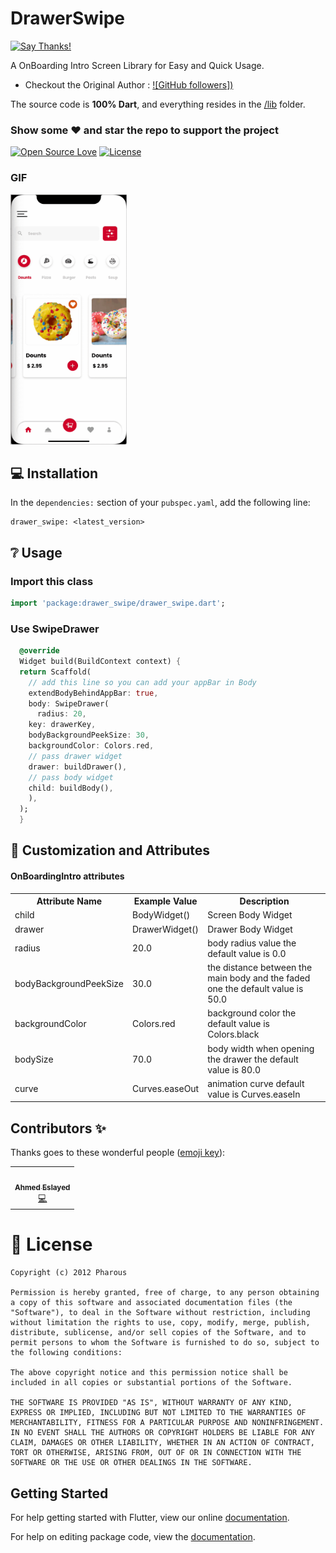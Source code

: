 

#  DrawerSwipe

[![Say Thanks!](https://img.shields.io/badge/Say%20Thanks-!-1EAEDB.svg)](https://www.pharous.com/) 

A OnBoarding Intro Screen Library for Easy and Quick Usage.
* Checkout the Original Author : [![GitHub followers])](https://github.com/ahmedelsayed96)


The source code is **100% Dart**, and everything resides in the [/lib](https://github.com/pharous-flutter/drawer_swip/tree/master/lib) folder.


### Show some :heart: and star the repo to support the project



[![Open Source Love](https://badges.frapsoft.com/os/v1/open-source.svg?v=102)](https://opensource.org/licenses/MIT)
[![License](https://img.shields.io/badge/license-MIT-blue.svg)](https://github.com/pharous-flutter/drawer_swip/tree/master/LICENSE)


### GIF
<img src="https://github.com/pharous-flutter/drawer_swip/raw/master/assets/example.gif" height="400" alt="GIF"/>

## 💻 Installation
In the `dependencies:` section of your `pubspec.yaml`, add the following line:



```
drawer_swipe: <latest_version>
```

## ❔ Usage

### Import this class
```dart
import 'package:drawer_swipe/drawer_swipe.dart';
```

### Use SwipeDrawer

```dart
  @override
  Widget build(BuildContext context) {
  return Scaffold(  
    // add this line so you can add your appBar in Body  
    extendBodyBehindAppBar: true,  
    body: SwipeDrawer(  
      radius: 20,  
    key: drawerKey,  
    bodyBackgroundPeekSize: 30,  
    backgroundColor: Colors.red,  
    // pass drawer widget  
    drawer: buildDrawer(),  
    // pass body widget  
    child: buildBody(),  
    ),  
  );
  }
```

## 🎨 Customization and Attributes

#### OnBoardingIntro attributes
<table>
    <th>Attribute Name</th>
    <th>Example Value</th>
    <th>Description</th>
    <tr>
        <td>child</td>
        <td>BodyWidget()</td>
        <td>Screen Body Widget </td>
    </tr>
    <tr>
        <td>drawer</td>
        <td> DrawerWidget()</td>
        <td>Drawer Body Widget </td>
    </tr>
    <tr>
        <td>radius</td>
        <td>20.0</td>
        <td>body radius value the default value is 0.0 </td>
    </tr>
    <tr>
        <td>bodyBackgroundPeekSize</td>
        <td>30.0</td>
        <td>the distance between the main body and the faded one the default value is 50.0</td>
    </tr>
    <tr>
        <td>backgroundColor</td>
        <td>Colors.red</td>
        <td>background color the default value is Colors.black</td>
    </tr>
   <tr>
        <td>bodySize</td>
        <td>70.0</td>
        <td>body width when opening the drawer the default value is 80.0</td>
    </tr>
    <tr>
        <td>curve</td>
        <td>Curves.easeOut</td>
        <td>animation curve default value is Curves.easeIn</td>
    </tr>

</table>

## Contributors ✨

Thanks goes to these wonderful people ([emoji key](https://allcontributors.org/docs/en/emoji-key)):

<table>
  <tr>
   <td align="center"><a href="https://github.com/ahmedelsayed96"><img src="https://avatars1.githubusercontent.com/u/18017854?s=100" width="100px;" alt=""/><br /><sub><b>Ahmed Eslayed</b></sub></a><br /><a href="https://github.com/ahmedelsayed96" title="Coding">💻</a></td>
</table>

# 📃 License

    Copyright (c) 2012 Pharous

    Permission is hereby granted, free of charge, to any person obtaining a copy of this software and associated documentation files (the "Software"), to deal in the Software without restriction, including without limitation the rights to use, copy, modify, merge, publish, distribute, sublicense, and/or sell copies of the Software, and to permit persons to whom the Software is furnished to do so, subject to the following conditions:

    The above copyright notice and this permission notice shall be included in all copies or substantial portions of the Software.

    THE SOFTWARE IS PROVIDED "AS IS", WITHOUT WARRANTY OF ANY KIND, EXPRESS OR IMPLIED, INCLUDING BUT NOT LIMITED TO THE WARRANTIES OF MERCHANTABILITY, FITNESS FOR A PARTICULAR PURPOSE AND NONINFRINGEMENT. IN NO EVENT SHALL THE AUTHORS OR COPYRIGHT HOLDERS BE LIABLE FOR ANY CLAIM, DAMAGES OR OTHER LIABILITY, WHETHER IN AN ACTION OF CONTRACT, TORT OR OTHERWISE, ARISING FROM, OUT OF OR IN CONNECTION WITH THE SOFTWARE OR THE USE OR OTHER DEALINGS IN THE SOFTWARE.

## Getting Started

For help getting started with Flutter, view our online [documentation](https://flutter.io/).

For help on editing package code, view the [documentation](https://flutter.io/developing-packages/).
